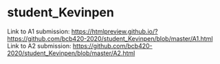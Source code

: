 # student_Kevinpen

Link to A1 submission: https://htmlpreview.github.io/?https://github.com/bcb420-2020/student_Kevinpen/blob/master/A1.html
Link to A2 submission: https://github.com/bcb420-2020/student_Kevinpen/blob/master/A2.html
